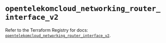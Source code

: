 # `opentelekomcloud_networking_router_interface_v2`

Refer to the Terraform Registry for docs: [`opentelekomcloud_networking_router_interface_v2`](https://registry.terraform.io/providers/opentelekomcloud/opentelekomcloud/1.36.14/docs/resources/networking_router_interface_v2).
